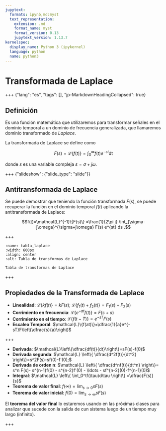 ```yaml
---
jupytext:
  formats: ipynb,md:myst
  text_representation:
    extension: .md
    format_name: myst
    format_version: 0.13
    jupytext_version: 1.13.7
kernelspec:
  display_name: Python 3 (ipykernel)
  language: python
  name: python3
---
```


# Transformada de Laplace

+++ {"lang": "es", "tags": [], "jp-MarkdownHeadingCollapsed": true}

## Definición

Es una función matemática que utilizaremos para transformar señales en el dominio temporal a un dominio de frecuencia generalizada, que llamaremos dominio transformado de *Laplace*.

La transformada de Laplace se define como

$$F(s) = \mathcal{L}\{f(t)\} = \int_0^\infty f(t) e^{-st} \mathrm{dt}$$

donde $s$ es una variable compleja $s = \sigma + j\omega$.

+++ {"slideshow": {"slide_type": "slide"}}

## Antitransformada de Laplace

Se puede demostrar que teniendo la función transformada $F(s)$, se puede recuperar la función en el dominio temporal $f(t)$ aplicando la antitransformada de Laplace:

$$f(t)=\mathcal{L}^{-1}\{F(s)\} =\frac{1}{2\pi j} \int_{\sigma-j\omega}^{\sigma+j\omega} F(s) e^{st} ds .$$

+++

```{figure} bg2.png
:name: tabla_laplace
:width: 600px
:align: center
:alt: Tabla de transformas de Laplace

Tabla de transformas de Laplace
```

+++

## Propiedades de la Transformada de Laplace

- **Linealidad**: $\mathcal{L}\{kf(t)\} = k F(s)$; $\mathcal{L}\{f_1(t)+f_2(t)\} = F_1(s)+F_2(s)$
- **Corrimiento en frecuencia**: $\mathcal{L}\{e^{-at}f(t)\}=F(s+a)$
- **Corrimiento en el tiempo**: $\mathcal{L}\{f(t-T)\}=e^{-sT}F(s)$
- **Escaleo Temporal**: $\mathcal{L}\{f(at)\}=\dfrac{1}{a}e^{-sT}F\left(\dfrac{s}{a}\right)$

+++

- **Derivada**: $\mathcal{L}\left\{\dfrac{df(t)}{dt}\right\}=sF(s)-f(0)$
- **Derivada segunda**: $\mathcal{L} \left\{ \dfrac{d^2f(t)}{dt^2} \right\}=s^2F(s)-sf(0)-f'(0);$
- **Derivada de orden n**: $\mathcal{L} \left\{ \dfrac{d^nf(t)}{dt^n} \right\}= s^n F(s)- s^{n-1}f(0) - s^{n-2}f'(0) - \ldots - sf^{n-2}(0)-f^{n-1}(0)$
- **Integral**: $\mathcal{L} \left\{ \int_0^tf(\tau)d\tau \right\} =\dfrac{F(s)}{s}$
- **Teorema de valor final**: $f(\infty)=\lim_{s\rightarrow 0}sF(s)$
- **Teorema de valor inicial**: $f(0)=\lim_{s\rightarrow \infty}sF(s)$

El **teorema del valor final** lo estaremos usando en las próximas clases para analizar que sucede con la salida de cun sistema luego de un tiempo muy largo (infinito).

+++
